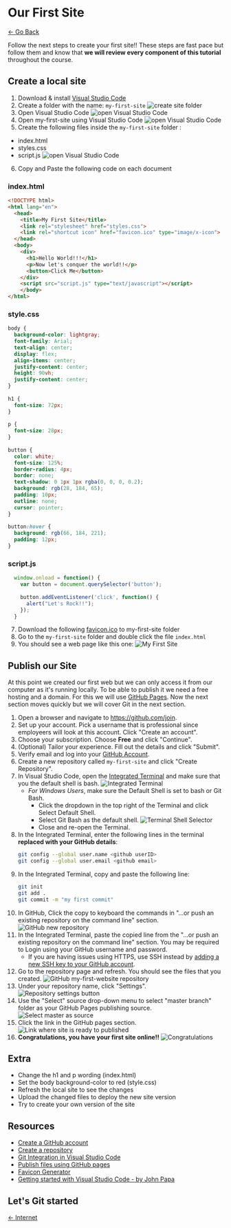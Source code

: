 # Our First Site
[<- Go Back](internet.md)

Follow the next steps to create your first site!! These steps are fast pace but follow them and know that __we will review every component of this tutorial__ throughout the course.

## Create a local site

1. Download & install [Visual Studio Code](https://code.visualstudio.com)
2. Create a folder with the name: `my-first-site`
![create site folder](resources/images/my-first-site/folder.png)
3. Open Visual Studio Code
![open Visual Studio Code](resources/images/my-first-site/open_folder.png)
4. Open my-first-site using Visual Studio Code
![open Visual Studio Code](resources/images/my-first-site/open_folder_2.png)
5. Create the following files inside the `my-first-site` folder :
  * index.html
  * styles.css
  * script.js
![open Visual Studio Code](resources/images/my-first-site/create_files.png)
6. Copy and Paste the following code on each document

### index.html
```html
<!DOCTYPE html>
<html lang="en">
  <head>
    <title>My First Site</title>
    <link rel="stylesheet" href="styles.css">
    <link rel="shortcut icon" href="favicon.ico" type="image/x-icon">
  </head>
  <body>
    <div>
      <h1>Hello World!!!</h1>
      <p>Now let's conquer the world!!</p>
      <button>Click Me</button>
    </div>
    <script src="script.js" type="text/javascript"></script>
    </body>
</html>
```
### style.css
```css
body {
  background-color: lightgray;
  font-family: Arial;
  text-align: center;
  display: flex;
  align-items: center;
  justify-content: center;
  height: 90vh;
  justify-content: center;
}
                
h1 {
  font-size: 72px;
}
                  
p {
  font-size: 28px;
}
                    
button {
  color: white;
  font-size: 125%;
  border-radius: 4px;
  border: none;
  text-shadow: 0 1px 1px rgba(0, 0, 0, 0.2);
  background: rgb(28, 184, 65);
  padding: 10px;
  outline: none;
  cursor: pointer;
}
                                                        
button:hover {
  background: rgb(66, 184, 221);
  padding: 12px;
}
```
                                                            
### script.js
```js
  window.onload = function() {
    var button = document.querySelector('button');
                                                              
    button.addEventListener('click', function() {
      alert("Let's Rock!!");
    });
  }
```
                                                                      
7. Download the following [favicon.ico](resources/icons/favicon.ico) to my-first-site folder
8. Go to the `my-first-site` folder and double click the file `index.html`
9. You should see a web page like this one:
![My First Site](resources/images/my-first-site/my_first_site.png)

## Publish our Site
At this point we created our first web but we can only access it from our computer as it's running locally.
To be able to publish it we need a free hosting and a domain. For this we will use [GitHub Pages](https://pages.github.com/). Now the next section moves quickly but we will cover Git in the next section.
1. Open a browser and navigate to https://github.com/join.
2. Set up your account. Pick a username that is professional since employeers will look at this account. Click "Create an account". 
3. Choose your subscription. Choose **Free** and click "Continue".
4. (Optional) Tailor your experience. Fill out the details and click "Submit".
5. Verify email and log into your [GitHub Account](https://github.com/login).
6. Create a new repository called `my-first-site` and click "Create Repository".
7. In Visual Studio Code, open the [Integrated Terminal](https://code.visualstudio.com/docs/editor/integrated-terminal) and make sure that you the default shell is bash. ![Integrated Terminal](resources/images/my-first-site/terminal.png)
     * _For Windows Users_, make sure the Default Shell is set to bash or Git Bash. 
       * Click the dropdown in the top right of the Terminal and click Select Default Shell.
       * Select Git Bash as the default shell. ![Terminal Shell Selector](resources/images/my-first-site/terminal2.png)
       * Close and re-open the Terminal.
8. In the Integrated Terminal, enter the following lines in the terminal __replaced with your GitHub details__:
   ```bash
   git config --global user.name <github userID>
   git config --global user.email <github email>
   ```
9. In the Integrated Terminal, copy and paste the following line:
   ```bash
   git init
   git add .
   git commit -m "my first commit"
   ```
10. In GitHub, Click the copy to keyboard the commands in "…or push an existing repository on the command line" section. ![GitHub new repository](resources/images/my-first-site/github1.png)
11. In the Integrated Terminal, paste the copied line from the "…or push an existing repository on the command line" section. You may be required to Login using your GitHub username and password.
    * If you are having issues using HTTPS, use SSH instead by [adding a new SSH key to your GitHub account](https://help.github.com/en/enterprise/2.15/user/articles/adding-a-new-ssh-key-to-your-github-account).
12. Go to the repository page and refresh. You should see the files that you created. ![GitHub my-first-website repository](resources/images/my-first-site/github2.png)
13. Under your repository name, click "Settings". ![Repository settings button](https://help.github.com/assets/images/help/repository/repo-actions-settings.png)
14. Use the "Select" source drop-down menu to select "master branch" folder as your GitHub Pages publishing source. ![Select master as source](resources/images/my-first-site/github3.png)
15. Click the link in the GitHub pages section. ![Link where site is ready to published](resources/images/my-first-site/github4.png)
16. **Congratulations, you have your first site online!!**
![Congratulations](resources/images/my-first-site/congratulations.gif)

## Extra
* Change the h1 and p wording (index.html)
* Set the body background-color to red (style.css)
* Refresh the local site to see the changes
* Upload the changed files to deploy the new site version
* Try to create your own version of the site

## Resources
* [Create a GitHub account](https://github.com/join)
* [Create a repository](https://help.github.com/en/articles/create-a-repo)
* [Git Integration in Visual Studio Code](https://scotch.io/tutorials/git-integration-in-visual-studio-code)
* [Publish files using GitHub pages](https://help.github.com/en/articles/configuring-a-publishing-source-for-github-pages)
* [Favicon Generator](https://www.favicon-generator.org)
* [Getting started with Visual Studio Code - by John Papa](https://johnpapa.net/getting-started-with-visual-studio-code)
  
## Let's Git started
[<- Internet](internet.md)
